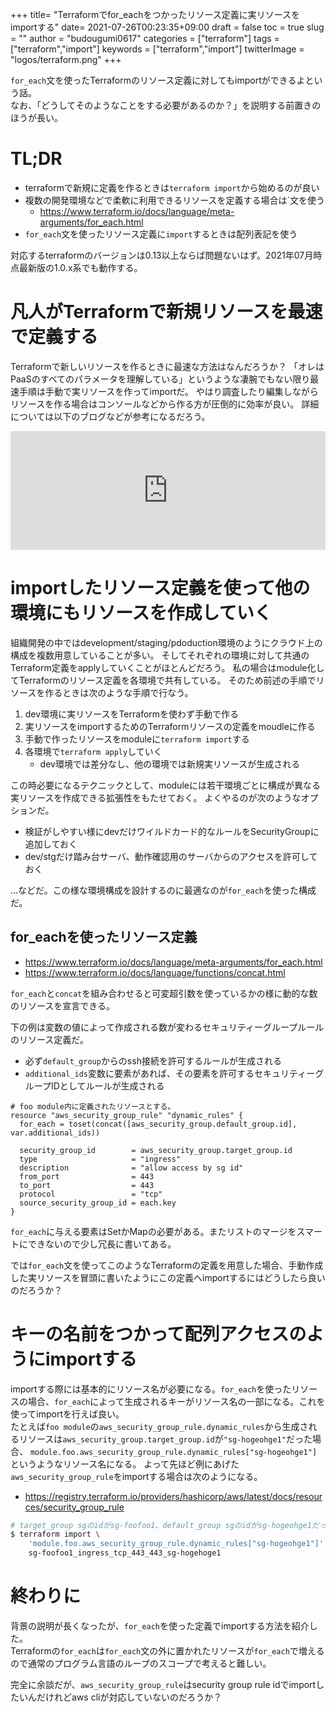 +++
title= "Terraformでfor_eachをつかったリソース定義に実リソースをimportする"
date= 2021-07-26T00:23:35+09:00
draft = false
toc = true
slug = ""
author = "budougumi0617"
categories = ["terraform"]
tags = ["terraform","import"]
keywords = ["terraform","import"]
twitterImage = "logos/terraform.png"
+++

`for_each`文を使ったTerraformのリソース定義に対してもimportができるよという話。  
なお、「どうしてそのようなことをする必要があるのか？」を説明する前置きのほうが長い。

<!--more-->

# TL;DR
- terraformで新規に定義を作るときは`terraform import`から始めるのが良い
- 複数の開発環境などで柔軟に利用できるリソースを定義する場合は`文を使う
    - https://www.terraform.io/docs/language/meta-arguments/for_each.html
- `for_each`文を使ったリソース定義に`import`するときは配列表記を使う

対応するterraformのバージョンは0.13以上ならば問題ないはず。2021年07月時点最新版の1.0.x系でも動作する。

# 凡人がTerraformで新規リソースを最速で定義する
Terraformで新しいリソースを作るときに最速な方法はなんだろうか？
「オレはPaaSのすべてのパラメータを理解している」というような凄腕でもない限り最速手順は手動で実リソースを作ってimportだ。
やはり調査したり編集しながらリソースを作る場合はコンソールなどから作る方が圧倒的に効率が良い。
詳細については以下のブログなどが参考になるだろう。

<div style="left: 0; width: 100%; height: 190px; position: relative;"><iframe src="https://hatenablog-parts.com/embed?url=https%3A%2F%2Ftech.layerx.co.jp%2Fentry%2Fimprove-iac-development-with-terraform-import" style="top: 0; left: 0; width: 100%; height: 100%; position: absolute; border: 0;" allowfullscreen scrolling="no"></iframe></div>

# importしたリソース定義を使って他の環境にもリソースを作成していく

組織開発の中ではdevelopment/staging/pdoduction環境のようにクラウド上の構成を複数用意していることが多い。
そしてそれぞれの環境に対して共通のTerraform定義をapplyしていくことがほとんどだろう。
私の場合はmodule化してTerraformのリソース定義を各環境で共有している。
そのため前述の手順でリソースを作るときは次のような手順で行なう。

1. dev環境に実リソースをTerraformを使わず手動で作る
1. 実リソースをimportするためのTerraformリソースの定義をmoudleに作る
1. 手動で作ったリソースをmoduleに`terraform import`する
1. 各環境で`terraform apply`していく
    - dev環境では差分なし、他の環境では新規実リソースが生成される

この時必要になるテクニックとして、moduleには若干環境ごとに構成が異なる実リソースを作成できる拡張性をもたせておく。
よくやるのが次のようなオプションだ。

- 検証がしやすい様にdevだけワイルドカード的なルールをSecurityGroupに追加しておく
- dev/stgだけ踏み台サーバ、動作確認用のサーバからのアクセスを許可しておく

…などだ。この様な環境構成を設計するのに最適なのが`for_each`を使った構成だ。

## for_eachを使ったリソース定義
- https://www.terraform.io/docs/language/meta-arguments/for_each.html
- https://www.terraform.io/docs/language/functions/concat.html

`for_each`と`concat`を組み合わせると可変超引数を使っているかの様に動的な数のリソースを宣言できる。

下の例は変数の値によって作成される数が変わるセキュリティーグループルールのリソース定義だ。

- 必ず`default_group`からのssh接続を許可するルールが生成される
- `additional_ids`変数に要素があれば、その要素を許可するセキュリティーグループIDとしてルールが生成される

```hcl
# foo module内に定義されたリソースとする。
resource "aws_security_group_rule" "dynamic_rules" {
  for_each = toset(concat([aws_security_group.default_group.id], var.additional_ids))

  security_group_id        = aws_security_group.target_group.id
  type                     = "ingress"
  description              = "allow access by sg id"
  from_port                = 443
  to_port                  = 443
  protocol                 = "tcp"
  source_security_group_id = each.key
}
```

`for_each`に与える要素はSetかMapの必要がある。またリストのマージをスマートにできないので少し冗長に書いてある。

では`for_each`文を使ってこのようなTerraformの定義を用意した場合、手動作成した実リソースを冒頭に書いたようにこの定義へimportするにはどうしたら良いのだろうか？

# キーの名前をつかって配列アクセスのようにimportする

importする際には基本的にリソース名が必要になる。`for_each`を使ったリソースの場合、`for_each`によって生成されるキーがリソース名の一部になる。これを使ってimportを行えば良い。  
たとえば`foo module`の`aws_security_group_rule.dynamic_rules`から生成されるリソースは`aws_security_group.target_group.id`が`"sg-hogeohge1"`だった場合、
`module.foo.aws_security_group_rule.dynamic_rules["sg-hogeohge1"]`というようなリソース名になる。
よって先ほど例にあげた`aws_security_group_rule`をimportする場合は次のようになる。

- https://registry.terraform.io/providers/hashicorp/aws/latest/docs/resources/security_group_rule

```bash
# target_group sgのidがsg-foofoo1、default_group sgのidがsg-hogeohge1だった場合
$ terraform import \
    'module.foo.aws_security_group_rule.dynamic_rules["sg-hogeohge1"]' \
    sg-foofoo1_ingress_tcp_443_443_sg-hogehoge1
```


# 終わりに
背景の説明が長くなったが、`for_each`を使った定義でimportする方法を紹介した。  
Terraformの`for_each`は`for_each`文の外に置かれたリソースが`for_each`で増えるので通常のプログラム言語のループのスコープで考えると難しい。

完全に余談だが、`aws_security_group_rule`はsecurity group rule idでimportしたいんだけれどaws cliが対応していないのだろうか？
